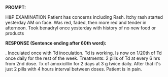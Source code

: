 **PROMPT:**

H&P EXAMINATION Patient has concerns including Rash. Itchy rash started yesterday AM on face. Was red, faded, then more red and tender in afternoon. Took benadryl once yesterday with history of no new food or products

**RESPONSE (Sentence ending after 60th word):**

. Inoculated once with Td inoculation. Td is working. Is now on 1/20th of Td once daily for the rest of the week. Treatments: 2 pills of Td at every 6 hrs from 2nd dose. Tx of amoxicillin for 2 days at 3 g twice daily. After that it's just 2 pills with 4 hours interval between doses. Patient is in pain. 